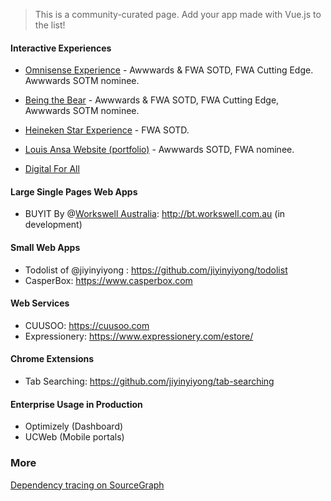 > This is a community-curated page. Add your app made with Vue.js to the list!

#### Interactive Experiences

- [Omnisense Experience](http://omnisense.net) - Awwwards & FWA SOTD, FWA Cutting Edge. Awwwards SOTM nominee.

- [Being the Bear](https://danslapeaudelours.canalplus.fr/en/) - Awwwards & FWA SOTD, FWA Cutting Edge, Awwwards SOTM nominee.

- [Heineken Star Experience](http://www.starexperience.fr/) - FWA SOTD.

- [Louis Ansa Website (portfolio)](http://louisansa.com) - Awwwards SOTD, FWA nominee.

- [Digital For All](http://www.digitalforallnow.com/en/experience)

#### Large Single Pages Web Apps
* BUYIT By @[Workswell Australia](http://workswell.com.au): http://bt.workswell.com.au (in development)

#### Small Web Apps

* Todolist of @jiyinyiyong : https://github.com/jiyinyiyong/todolist
* CasperBox: https://www.casperbox.com 

#### Web Services

* CUUSOO: https://cuusoo.com
* Expressionery: https://www.expressionery.com/estore/

#### Chrome Extensions

* Tab Searching: https://github.com/jiyinyiyong/tab-searching

#### Enterprise Usage in Production

- Optimizely (Dashboard)
- UCWeb (Mobile portals)

### More

[Dependency tracing on SourceGraph](https://sourcegraph.com/github.com/yyx990803/vue/$network/dependents)
